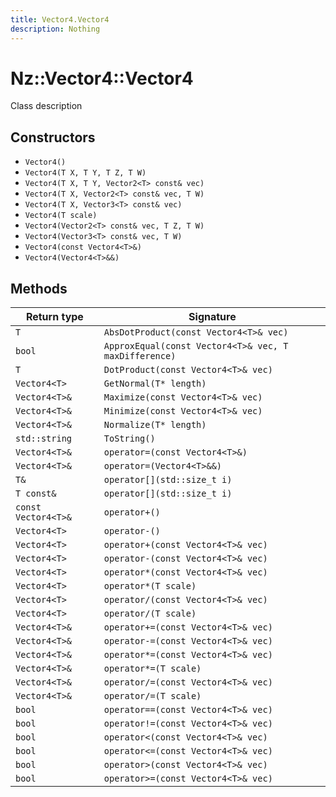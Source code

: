 ```yaml
---
title: Vector4.Vector4
description: Nothing
---
```


# Nz::Vector4::Vector4

Class description

## Constructors

- `Vector4()`
- `Vector4(T X, T Y, T Z, T W)`
- `Vector4(T X, T Y, Vector2<T> const& vec)`
- `Vector4(T X, Vector2<T> const& vec, T W)`
- `Vector4(T X, Vector3<T> const& vec)`
- `Vector4(T scale)`
- `Vector4(Vector2<T> const& vec, T Z, T W)`
- `Vector4(Vector3<T> const& vec, T W)`
- `Vector4(const Vector4<T>&)`
- `Vector4(Vector4<T>&&)`

## Methods

| Return type | Signature |
| ----------- | --------- |
| `T` | `AbsDotProduct(const Vector4<T>& vec)` |
| `bool` | `ApproxEqual(const Vector4<T>& vec, T maxDifference)` |
| `T` | `DotProduct(const Vector4<T>& vec)` |
| `Vector4<T>` | `GetNormal(T* length)` |
| `Vector4<T>&` | `Maximize(const Vector4<T>& vec)` |
| `Vector4<T>&` | `Minimize(const Vector4<T>& vec)` |
| `Vector4<T>&` | `Normalize(T* length)` |
| `std::string` | `ToString()` |
| `Vector4<T>&` | `operator=(const Vector4<T>&)` |
| `Vector4<T>&` | `operator=(Vector4<T>&&)` |
| `T&` | `operator[](std::size_t i)` |
| `T const&` | `operator[](std::size_t i)` |
| `const Vector4<T>&` | `operator+()` |
| `Vector4<T>` | `operator-()` |
| `Vector4<T>` | `operator+(const Vector4<T>& vec)` |
| `Vector4<T>` | `operator-(const Vector4<T>& vec)` |
| `Vector4<T>` | `operator*(const Vector4<T>& vec)` |
| `Vector4<T>` | `operator*(T scale)` |
| `Vector4<T>` | `operator/(const Vector4<T>& vec)` |
| `Vector4<T>` | `operator/(T scale)` |
| `Vector4<T>&` | `operator+=(const Vector4<T>& vec)` |
| `Vector4<T>&` | `operator-=(const Vector4<T>& vec)` |
| `Vector4<T>&` | `operator*=(const Vector4<T>& vec)` |
| `Vector4<T>&` | `operator*=(T scale)` |
| `Vector4<T>&` | `operator/=(const Vector4<T>& vec)` |
| `Vector4<T>&` | `operator/=(T scale)` |
| `bool` | `operator==(const Vector4<T>& vec)` |
| `bool` | `operator!=(const Vector4<T>& vec)` |
| `bool` | `operator<(const Vector4<T>& vec)` |
| `bool` | `operator<=(const Vector4<T>& vec)` |
| `bool` | `operator>(const Vector4<T>& vec)` |
| `bool` | `operator>=(const Vector4<T>& vec)` |
